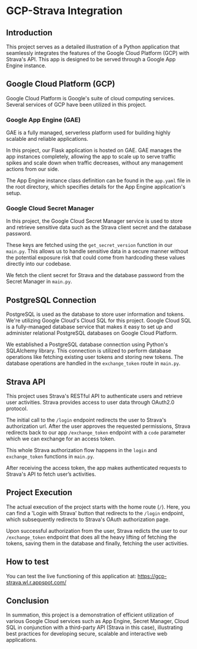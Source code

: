 # GCP-Strava Integration

## Introduction
This project serves as a detailed illustration of a Python application that seamlessly integrates the features of the Google Cloud Platform (GCP) with Strava's API. This app is designed to be served through a Google App Engine instance.

## Google Cloud Platform (GCP) 

Google Cloud Platform is Google's suite of cloud computing services. Several services of GCP have been utilized in this project.

### Google App Engine (GAE)

GAE is a fully managed, serverless platform used for building highly scalable and reliable applications. 

In this project, our Flask application is hosted on GAE. GAE manages the app instances completely, allowing the app to scale up to serve traffic spikes and scale down when traffic decreases, without any management actions from our side.

The App Engine instance class definition can be found in the `app.yaml` file in the root directory, which specifies details for the App Engine application's setup.

### Google Cloud Secret Manager

In this project, the Google Cloud Secret Manager service is used to store and retrieve sensitive data such as the Strava client secret and the database password.

These keys are fetched using the `get_secret_version` function in our `main.py`. This allows us to handle sensitive data in a secure manner without the potential exposure risk that could come from hardcoding these values directly into our codebase.

We fetch the client secret for Strava and the database password from the Secret Manager in `main.py`.

## PostgreSQL Connection

PostgreSQL is used as the database to store user information and tokens. We're utilizing Google Cloud's Cloud SQL for this project. Google Cloud SQL is a fully-managed database service that makes it easy to set up and administer relational PostgreSQL databases on Google Cloud Platform. 

We established a PostgreSQL database connection using Python's SQLAlchemy library. This connection is utilized to perform database operations like fetching existing user tokens and storing new tokens. The database operations are handled in the `exchange_token` route in `main.py`.

## Strava API

This project uses Strava's RESTful API to authenticate users and retrieve user activities. Strava provides access to user data through OAuth2.0 protocol.

The initial call to the `/login` endpoint redirects the user to Strava's authorization url. After the user approves the requested permissions, Strava redirects back to our app `/exchange_token` endpoint with a `code` parameter which we can exchange for an access token. 

This whole Strava authorization flow happens in the `login` and `exchange_token` functions in `main.py`. 

After receiving the access token, the app makes authenticated requests to Strava's API to fetch user’s activities.

## Project Execution

The actual execution of the project starts with the home route (`/`). Here, you can find a 'Login with Strava' button that redirects to the `/login` endpoint, which subsequently redirects to Strava's OAuth authorization page.

Upon successful authorization from the user, Strava redicts the user to our `/exchange_token` endpoint that does all the heavy lifting of fetching the tokens, saving them in the database and finally, fetching the user activities.

## How to test

You can test the live functioning of this application at: https://gcp-strava.wl.r.appspot.com/ 


## Conclusion

In summation, this project is a demonstration of efficient utilization of various Google Cloud services such as App Engine, Secret Manager, Cloud SQL in conjunction with a third-party API (Strava in this case), illustrating best practices for developing secure, scalable and interactive web applications.